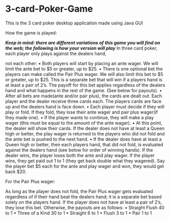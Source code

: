 # 3-card-Poker-Game
This is the 3 card poker desktop application made using Java GUI 


How the game is played: 


***Keep in mind: there are different variations of this game you will 
find on the web; the following is how your version will play***
In three card poker, each player only plays against the dealers hand,

not each other:
• Both players will start by placing an ante wager. We will limit the ante bet to $5 or 
greater, up to $25. 
• There is one optional bet the players can make called the Pair Plus wager. We will 
also limit this bet to $5 or greater, up to $25. This is a separate bet that will win if a 
players hand is at least a pair of 2’s. The payoff for this bet applies regardless of the 
dealers hand and what happens in the rest of the game. (See below for payouts). 
• After all bets are made(ante and/or pair plus), the cards are dealt out. Each player 
and the dealer receive three cards each. The players cards are face up and the 
dealers hand is face down.
• Each player must decide if they will play or fold. If they fold, they lose their ante wager 
and pair plus wager(if they made one). 
• If the player wants to continue, they will make a play wager (this must be equal to the 
amount of the ante wager).
• At this point, the dealer will show their cards. If the dealer does not have at least a 
Queen high or better, the play wager is returned to the players who did not fold and 
the ante bet is pushed to the next hand.
• If the dealer does have at least a Queen high or better, then each players hand, that 
did not fold, is evaluated against the dealers hand (see below for order of winning 
hands). If the dealer wins, the player loses both the ante and play wager. If the player 
wins, they get paid out 1 to 1 (they get back double what they wagered). Say the 
player bet $5 each for the ante and play wager and won, they would get back $20.






For the Pair Plus wager:


As long as the player does not fold, the Pair Plus wager gets evaluated regardless of if 
their hand beat the dealers hand; it is a separate bet based solely on the players hand. 
If the player does not have at least a pair of 2’s, they lose this bet. Otherwise, the 
payouts are as follows:
• Straight Flush 40 to 1
• Three of a Kind 30 to 1
• Straight 6 to 1
• Flush 3 to 1
• Pair 1 to 1
